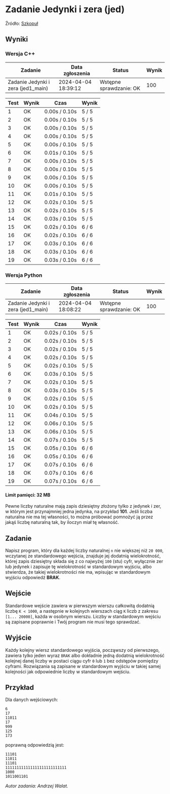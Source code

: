 # Zadanie Jedynki i zera (jed)


Źródło: <a href="https://szkopul.edu.pl/problemset/problem/rUp0jP53SVTkXkSewiZQvKI6/site/?key=statement">Szkopuł</a>

## Wyniki

### Wersja C++
| Zadanie                     | Data zgłoszenia       | Status                     | Wynik |
|-----------------------------|-----------------------|----------------------------|-------|
| Zadanie Jedynki i zera (jed1_main) | 2024-04-04 18:39:12 | Wstępne sprawdzanie: OK | 100   |

| Test | Wynik | Czas         | Wynik  |
|------|-------|--------------|--------|
| 1    | OK    | 0.00s / 0.10s| 5 / 5  |
| 2    | OK    | 0.00s / 0.10s| 5 / 5  |
| 3    | OK    | 0.00s / 0.10s| 5 / 5  |
| 4    | OK    | 0.00s / 0.10s| 5 / 5  |
| 5    | OK    | 0.00s / 0.10s| 5 / 5  |
| 6    | OK    | 0.01s / 0.10s| 5 / 5  |
| 7    | OK    | 0.00s / 0.10s| 5 / 5  |
| 8    | OK    | 0.00s / 0.10s| 5 / 5  |
| 9    | OK    | 0.00s / 0.10s| 5 / 5  |
| 10   | OK    | 0.00s / 0.10s| 5 / 5  |
| 11   | OK    | 0.01s / 0.10s| 5 / 5  |
| 12   | OK    | 0.02s / 0.10s| 5 / 5  |
| 13   | OK    | 0.02s / 0.10s| 5 / 5  |
| 14   | OK    | 0.03s / 0.10s| 5 / 5  |
| 15   | OK    | 0.02s / 0.10s| 6 / 6  |
| 16   | OK    | 0.02s / 0.10s| 6 / 6  |
| 17   | OK    | 0.03s / 0.10s| 6 / 6  |
| 18   | OK    | 0.03s / 0.10s| 6 / 6  |
| 19   | OK    | 0.03s / 0.10s| 6 / 6  |


### Wersja Python

| Zadanie                     | Data zgłoszenia       | Status                     | Wynik |
|-----------------------------|-----------------------|----------------------------|-------|
| Zadanie Jedynki i zera (jed1_main) | 2024-04-04 18:08:22 | Wstępne sprawdzanie: OK | 100   |

| Test | Wynik | Czas         | Wynik  |
|------|-------|--------------|--------|
| 1    | OK    | 0.02s / 0.10s| 5 / 5  |
| 2    | OK    | 0.02s / 0.10s| 5 / 5  |
| 3    | OK    | 0.02s / 0.10s| 5 / 5  |
| 4    | OK    | 0.02s / 0.10s| 5 / 5  |
| 5    | OK    | 0.02s / 0.10s| 5 / 5  |
| 6    | OK    | 0.03s / 0.10s| 5 / 5  |
| 7    | OK    | 0.02s / 0.10s| 5 / 5  |
| 8    | OK    | 0.03s / 0.10s| 5 / 5  |
| 9    | OK    | 0.02s / 0.10s| 5 / 5  |
| 10   | OK    | 0.02s / 0.10s| 5 / 5  |
| 11   | OK    | 0.04s / 0.10s| 5 / 5  |
| 12   | OK    | 0.06s / 0.10s| 5 / 5  |
| 13   | OK    | 0.06s / 0.10s| 5 / 5  |
| 14   | OK    | 0.07s / 0.10s| 5 / 5  |
| 15   | OK    | 0.05s / 0.10s| 6 / 6  |
| 16   | OK    | 0.05s / 0.10s| 6 / 6  |
| 17   | OK    | 0.07s / 0.10s| 6 / 6  |
| 18   | OK    | 0.07s / 0.10s| 6 / 6  |
| 19   | OK    | 0.07s / 0.10s| 6 / 6  |


#### Limit pamięci: 32 MB

Pewne liczby naturalne mają zapis dziesiętny złożony tylko z jedynek i zer, w którym jest przynajmniej jedna jedynka, na przykład **101**. Jeśli liczba naturalna nie ma tej własności, to można próbować pomnożyć ją przez jakąś liczbę naturalną tak, by iloczyn miał tę własność.

## Zadanie
Napisz program, który dla każdej liczby naturalnej `n` nie większej niż `20 000`, wczytanej ze standardowego wejścia, znajduje jej dodatnią wielokrotność, której zapis dziesiętny składa się z co najwyżej `100` (stu) cyfr, wyłącznie zer lub jedynek i zapisuje tę wielokrotność w standardowym wyjściu, albo stwierdza, że takiej wielokrotności nie ma, wpisując w standardowym wyjściu odpowiedź **BRAK**.

## Wejście

Standardowe wejście zawiera w pierwszym wierszu całkowitą dodatnią liczbę `K < 1000`, a następnie w kolejnych wierszach ciąg `K` liczb z zakresu `[1... 20000]`, każda w osobnym wierszu. Liczby w standardowym wejściu są zapisane poprawnie i Twój program nie musi tego sprawdzać.


## Wyjście
Każdy kolejny wiersz standardowego wyjścia, począwszy od pierwszego, zawiera tylko jeden wyraz `BRAK` albo dokładnie jedną dodatnią wielokrotność kolejnej danej liczby w postaci ciągu cyfr `0` lub `1` bez odstępów pomiędzy cyframi. Rozwiązania są zapisane w standardowym wyjściu w takiej samej kolejności jak odpowiednie liczby w standardowym wejściu.

## Przykład
Dla danych wejściowych:
```
6
17
11011
17
999
125
173
```
poprawną odpowiedzią jest:
```
11101
11011
11101
111111111111111111111111111
1000
1011001101
```


_Autor zadania: Andrzej Walat._